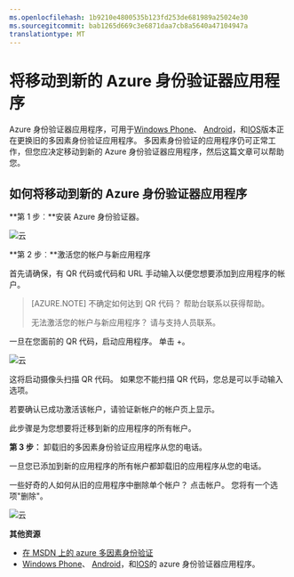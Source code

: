 ```yaml
---
ms.openlocfilehash: 1b9210e4800535b123fd253de681989a25024e30
ms.sourcegitcommit: bab1265d669c3e6871daa7cb8a5640a47104947a
translationtype: MT
---
```

<properties 
    pageTitle="对于手机的 azure 身份验证器应用程序" 
    description="了解如何升级到最新版本的 Azure Authenticatior。" 
    services="multi-factor-authentication" 
    documentationCenter="" 
    authors="billmath" 
    manager="stevenpo" 
    editor="curtland"/>

<tags 
    ms.service="multi-factor-authentication" 
    ms.workload="identity" 
    ms.tgt_pltfrm="na" 
    ms.devlang="na" 
    ms.topic="article" 
    ms.date="08/24/2015" 
    ms.author="billmath"/>



# 将移动到新的 Azure 身份验证器应用程序

Azure 身份验证器应用程序，可用于[Windows Phone](http://www.windowsphone.com/en-us/store/app/azure-authenticator/03a5b2bf-6066-418f-b569-e8aecbc06e50)、 [Android](https://play.google.com/store/apps/details?id=com.azure.authenticator)，和[IOS](https://itunes.apple.com/us/app/azure-authenticator/id983156458)版本正在更换旧的多因素身份验证应用程序。  多因素身份验证的应用程序仍可正常工作，但您应决定移动到新的 Azure 身份验证器应用程序，然后这篇文章可以帮助您。  


## 如何将移动到新的 Azure 身份验证器应用程序 

**第 1 步︰**安装 Azure 身份验证器。

![云](./media/multi-factor-authentication-azure-authenticator/home.png)

**第 2 步︰**激活您的帐户与新应用程序

首先请确保，有 QR 代码或代码和 URL 手动输入以便您想要添加到应用程序的帐户。

> [AZURE.NOTE] 不确定如何达到 QR 代码？ 帮助台联系以获得帮助。
> 
> 无法激活您的帐户与新应用程序？ 请与支持人员联系。
>


一旦在您面前的 QR 代码，启动应用程序。 单击 +。 


![云](./media/multi-factor-authentication-azure-authenticator/addaccount.png)

这将启动摄像头扫描 QR 代码。  如果您不能扫描 QR 代码，您总是可以手动输入选项。 

若要确认已成功激活该帐户，请验证新帐户的帐户页上显示。 


此步骤是为您想要将迁移到新的应用程序的所有帐户。



**第 3 步︰** 卸载旧的多因素身份验证应用程序从您的电话。

一旦您已添加到新的应用程序的所有帐户都卸载旧的应用程序从您的电话。

一些好奇的人如何从旧的应用程序中删除单个帐户？
点击帐户。 您将有一个选项"删除"。 

![云](./media/multi-factor-authentication-azure-authenticator/remove.png)

**其他资源**

* [在 MSDN 上的 azure 多因素身份验证](https://msdn.microsoft.com/library/azure/dn249471.aspx) 
* [Windows Phone](http://www.windowsphone.com/en-us/store/app/azure-authenticator/03a5b2bf-6066-418f-b569-e8aecbc06e50)、 [Android](https://play.google.com/store/apps/details?id=com.azure.authenticator)，和[IOS](https://itunes.apple.com/us/app/azure-authenticator/id983156458)的 azure 身份验证器应用程序。

